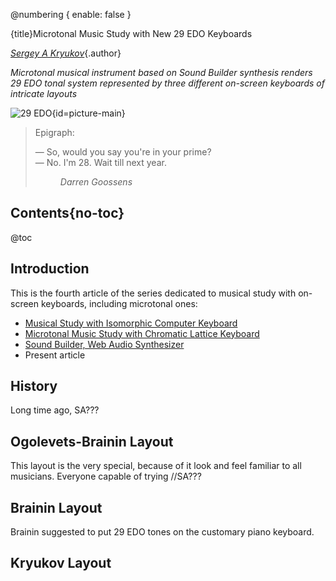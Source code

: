 @numbering {
    enable: false
}

{title}Microtonal Music Study with New 29 EDO Keyboards

[*Sergey A Kryukov*](https://www.SAKryukov.org){.author}

*Microtonal musical instrument based on Sound Builder synthesis renders 29 EDO tonal system represented by three different on-screen keyboards of intricate layouts*

<!-- <h2>Contents</h2> is not Markdown element, just to avoid adding it to TOC -->
<!-- change style in next line <ul> to <ul style="list-style-type: none"> -->
<!--
For CodeProject, makes sure there are no HTML comments in the area to past!

See: https://www.codeproject.com/script/Articles/ArticleVersion.aspx?waid=277187&aid=1278552&PageFlow=FixedWidth
Original publication:

Abstract:

A specialized microtonal musical instrument is specialized to 29 EDO tonal system. It is based on Sound Builder synthesis based on Web Audio API and relies only on the browser, does not require any server-side part. It offers three on-screen keyboard layouts, two of them invented by the pioneers of microtonal music, and another one by the author of this article.

<!-- copy to CodeProject from here ------------------------------------------->

![29 EDO](main.png){id=picture-main}

<blockquote id="epigraph" class="FQ"><div class="FQA">Epigraph:</div>

<p>&mdash;&nbsp;So, would you say you're in your prime?
<br/>&mdash;&nbsp;No. I'm 28. Wait till next year.</p>
<dd><i>Darren Goossens</i></dd></blockquote>

## Contents{no-toc}

@toc

## Introduction

This is the fourth article of the series dedicated to musical study with on-screen keyboards, including microtonal ones:

- [Musical Study with Isomorphic Computer Keyboard](https://www.codeproject.com/Articles/1201737/Musical-Study-with-Isomorphic-Computer-Keyboard)
- [Microtonal Music Study with Chromatic Lattice Keyboard](https://www.codeproject.com/Articles/1204180/Microtonal-Music-Study-Chromatic-Lattice-Keyboard)
- [Sound Builder, Web Audio Synthesizer](https://www.codeproject.com/Articles/5268512/Sound-Builder)
- Present article

## History

Long time ago, SA???

## Ogolevets-Brainin Layout

This layout is the very special, because of it look and feel familiar to all musicians. Everyone capable of trying //SA???

## Brainin Layout

Brainin suggested to put 29 EDO tones on the customary piano keyboard.

## Kryukov Layout

